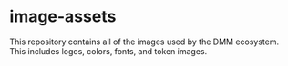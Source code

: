 # image-assets
This repository contains all of the images used by the DMM ecosystem. This includes logos, colors, fonts, and token images.
